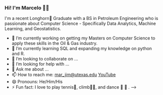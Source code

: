 ### Hi! I'm Marcelo 👋😁

I'm a recent Longhorn🤘 Graduate with a BS in Petroleum Engineering who is passionate about Computer Science - Specifically Data Analytics, Machine Learning, and Geostatistics.

- 🔭 I’m currently working on getting my Masters on Computer Science to apply these skills in the Oil & Gas industry.
- 🌱 I’m currently learning SQL and expanding my knowledge on python and R.
- 👯 I’m looking to collaborate on ...
- 🤔 I’m looking for help with ...
- 💬 Ask me about ...
- 📫 How to reach me: mar_jim@utexas.edu [YouTube](http://erik.video)
- 😄 Pronouns: He/Him/His
- ⚡ Fun fact: I love to play tennis🎾, climb🧗‍♀️, and dance 🕺 💃 . 
-->
